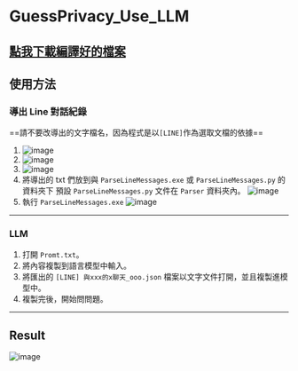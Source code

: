 # GuessPrivacy_Use_LLM
## [點我下載編譯好的檔案](https://github.com/steveh8758/GuessPrivacy_Use_LLM/releases/download/v1.0/GuessPrivacy_Use_LLM_Release.zip)
## 使用方法
### 導出 Line 對話紀錄
==請不要改導出的文字檔名，因為程式是以`[LINE]`作為選取文檔的依據==
1. ![image](pics/1.jpg)
2. ![image](pics/2.png)
3. ![image](pics/3.png)
4. 將導出的 txt 們放到與 `ParseLineMessages.exe` 或 `ParseLineMessages.py` 的資料夾下
   預設 `ParseLineMessages.py` 文件在 `Parser` 資料夾內。
   ![image](pics/4.png)
5. 執行 `ParseLineMessages.exe`
   ![image](pics/5.png)

---

### LLM
1. 打開 `Promt.txt`。
2. 將內容複製到語言模型中輸入。
3. 將匯出的 `[LINE] 與xxx的x聊天_ooo.json` 檔案以文字文件打開，並且複製進模型中。
4. 複製完後，開始問問題。

---

## Result
![image](pics/6.png)

